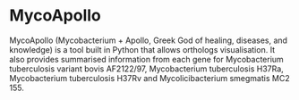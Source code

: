 # MycoApollo
MycoApollo (Mycobacterium + Apollo, Greek God of healing, diseases, and knowledge) is a tool built in Python that allows orthologs visualisation.  It also provides summarised information from each gene for Mycobacterium tuberculosis variant bovis AF2122/97, Mycobacterium tuberculosis H37Ra, Mycobacterium tuberculosis H37Rv and Mycolicibacterium smegmatis MC2 155.
